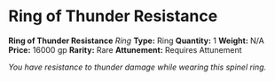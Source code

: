 # Ring of Thunder Resistance

**Ring of Thunder Resistance**
_Ring_
**Type:** Ring
**Quantity:** 1
**Weight:** N/A
**Price:** 16000 gp
**Rarity:** Rare
**Attunement:** Requires Attunement

*You have resistance to thunder damage while wearing this spinel ring.*